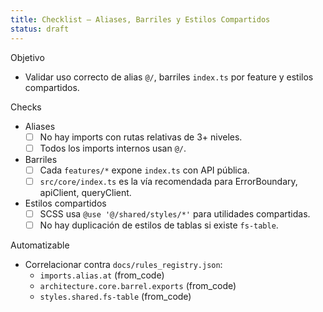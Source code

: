 ```yaml
---
title: Checklist — Aliases, Barriles y Estilos Compartidos
status: draft
---
```


Objetivo
- Validar uso correcto de alias `@/`, barriles `index.ts` por feature y estilos compartidos.

Checks
- Aliases
  - [ ] No hay imports con rutas relativas de 3+ niveles.
  - [ ] Todos los imports internos usan `@/`.
- Barriles
  - [ ] Cada `features/*` expone `index.ts` con API pública.
  - [ ] `src/core/index.ts` es la vía recomendada para ErrorBoundary, apiClient, queryClient.
- Estilos compartidos
  - [ ] SCSS usa `@use '@/shared/styles/*'` para utilidades compartidas.
  - [ ] No hay duplicación de estilos de tablas si existe `fs-table`.

Automatizable
- Correlacionar contra `docs/rules_registry.json`:
  - `imports.alias.at` (from_code)
  - `architecture.core.barrel.exports` (from_code)
  - `styles.shared.fs-table` (from_code)

